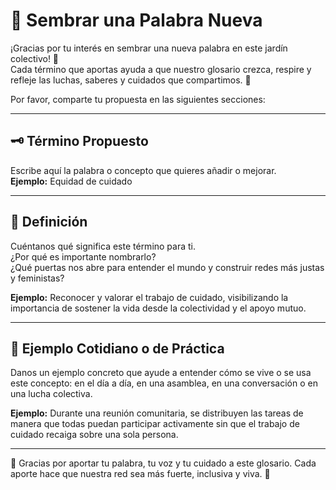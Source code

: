 # 🌱 Sembrar una Palabra Nueva

¡Gracias por tu interés en sembrar una nueva palabra en este jardín colectivo! 💖  
Cada término que aportas ayuda a que nuestro glosario crezca, respire y refleje las luchas, saberes y cuidados que compartimos. 🌿  

Por favor, comparte tu propuesta en las siguientes secciones:

---

## 🗝 Término Propuesto
Escribe aquí la palabra o concepto que quieres añadir o mejorar.  
**Ejemplo:** Equidad de cuidado

---

## 📖 Definición
Cuéntanos qué significa este término para ti.  
¿Por qué es importante nombrarlo?  
¿Qué puertas nos abre para entender el mundo y construir redes más justas y feministas?  

**Ejemplo:** Reconocer y valorar el trabajo de cuidado, visibilizando la importancia de sostener la vida desde la colectividad y el apoyo mutuo.

---

## 🌟 Ejemplo Cotidiano o de Práctica
Danos un ejemplo concreto que ayude a entender cómo se vive o se usa este concepto: en el día a día, en una asamblea, en una conversación o en una lucha colectiva.  

**Ejemplo:** Durante una reunión comunitaria, se distribuyen las tareas de manera que todas puedan participar activamente sin que el trabajo de cuidado recaiga sobre una sola persona.

---

💌 Gracias por aportar tu palabra, tu voz y tu cuidado a este glosario. Cada aporte hace que nuestra red sea más fuerte, inclusiva y viva. 🤝

